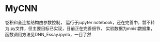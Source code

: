 # MyCNN
卷积和全连接结构由参数控制，
运行于jupyter notebook，还在完善中，暂不转为.py文件，但主要目标已实现，目前正在完善细节，
实验数据为mnist数据集，
函数调用方法见DNN_Essay.ipynb，一目了然
